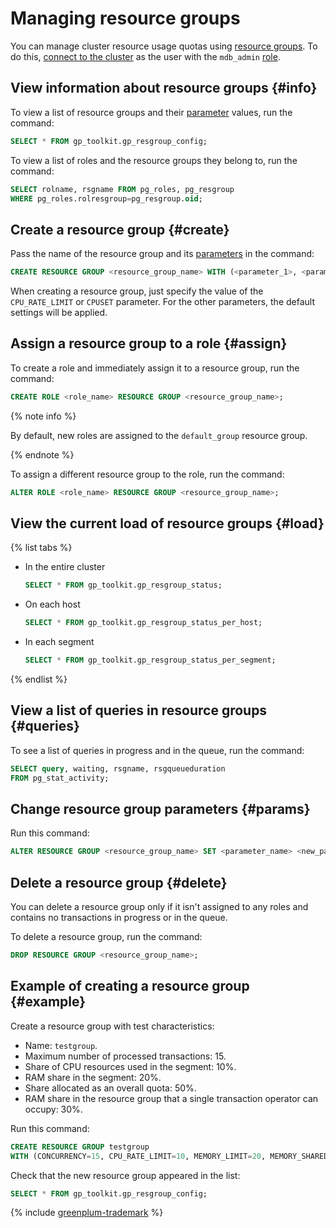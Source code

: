 # Managing resource groups

You can manage cluster resource usage quotas using [resource groups](../concepts/resource-groups.md). To do this, [connect to the cluster](connect.md) as the user with the `mdb_admin` [role](../concepts/cluster-users.md).

## View information about resource groups {#info}

To view a list of resource groups and their [parameter](../concepts/resource-groups.md#rg-params) values, run the command:

```sql
SELECT * FROM gp_toolkit.gp_resgroup_config;
```

To view a list of roles and the resource groups they belong to, run the command:

```sql
SELECT rolname, rsgname FROM pg_roles, pg_resgroup
WHERE pg_roles.rolresgroup=pg_resgroup.oid;
```

## Create a resource group {#create}

Pass the name of the resource group and its [parameters](../concepts/resource-groups.md#rg-params) in the command:

```sql
CREATE RESOURCE GROUP <resource_group_name> WITH (<parameter_1>, <parameter_2>, ...);
```

When creating a resource group, just specify the value of the `CPU_RATE_LIMIT` or `CPUSET` parameter. For the other parameters, the default settings will be applied.


## Assign a resource group to a role {#assign}

To create a role and immediately assign it to a resource group, run the command:

```sql
CREATE ROLE <role_name> RESOURCE GROUP <resource_group_name>;
```

{% note info %}

By default, new roles are assigned to the `default_group` resource group.

{% endnote %}

To assign a different resource group to the role, run the command:

```sql
ALTER ROLE <role_name> RESOURCE GROUP <resource_group_name>;
```

## View the current load of resource groups {#load}

{% list tabs %}

* In the entire cluster

   ```sql
   SELECT * FROM gp_toolkit.gp_resgroup_status;
   ```

* On each host

   ```sql
   SELECT * FROM gp_toolkit.gp_resgroup_status_per_host;
   ```

* In each segment

   ```sql
   SELECT * FROM gp_toolkit.gp_resgroup_status_per_segment;
   ```

{% endlist %}

## View a list of queries in resource groups {#queries}

To see a list of queries in progress and in the queue, run the command:

```sql
SELECT query, waiting, rsgname, rsgqueueduration
FROM pg_stat_activity;
```

## Change resource group parameters {#params}

Run this command:

```sql
ALTER RESOURCE GROUP <resource_group_name> SET <parameter_name> <new_parameter_value>;
```

## Delete a resource group {#delete}

You can delete a resource group only if it isn't assigned to any roles and contains no transactions in progress or in the queue.

To delete a resource group, run the command:

```sql
DROP RESOURCE GROUP <resource_group_name>;
```


## Example of creating a resource group {#example}

Create a resource group with test characteristics:

* Name: `testgroup`.
* Maximum number of processed transactions: 15.
* Share of CPU resources used in the segment: 10%.
* RAM share in the segment: 20%.
* Share allocated as an overall quota: 50%.
* RAM share in the resource group that a single transaction operator can occupy: 30%.

Run this command:

```sql
CREATE RESOURCE GROUP testgroup
WITH (CONCURRENCY=15, CPU_RATE_LIMIT=10, MEMORY_LIMIT=20, MEMORY_SHARED_QUOTA=50, MEMORY_SPILL_RATIO=30);
```

Check that the new resource group appeared in the list:

```sql
SELECT * FROM gp_toolkit.gp_resgroup_config;
```


{% include [greenplum-trademark](../../_includes/mdb/mgp/trademark.md) %}
